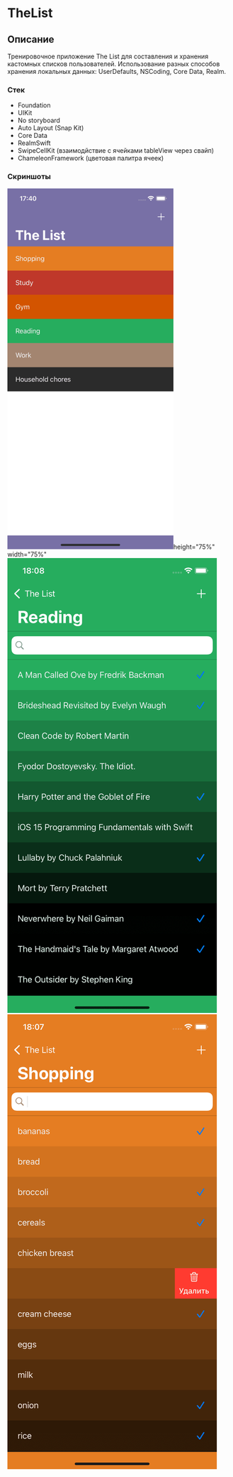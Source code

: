 # TheList
## Описание
Тренировочное приложение The List для составления и хранения кастомных списков пользователей. Использование разных способов хранения локальных данных: UserDefaults, NSCoding, Core Data, Realm.
### Стек
* Foundation
* UIKit
* No storyboard
* Auto Layout (Snap Kit)
* Core Data
* RealmSwift
* SwipeCellKit (взаимодйствие с ячейками tableView через свайп)
* ChameleonFramework (цветовая палитра ячеек)
### Скриншоты
![ScreenShot](https://github.com/SergeyBindasov/TheList/blob/progress/ScreenShot1.png)height="75%" width="75%"
![ScreenShot](https://github.com/SergeyBindasov/TheList/blob/progress/ScreenShot2.png)
![ScreenShot](https://github.com/SergeyBindasov/TheList/blob/progress/ScreenShot3.png)
